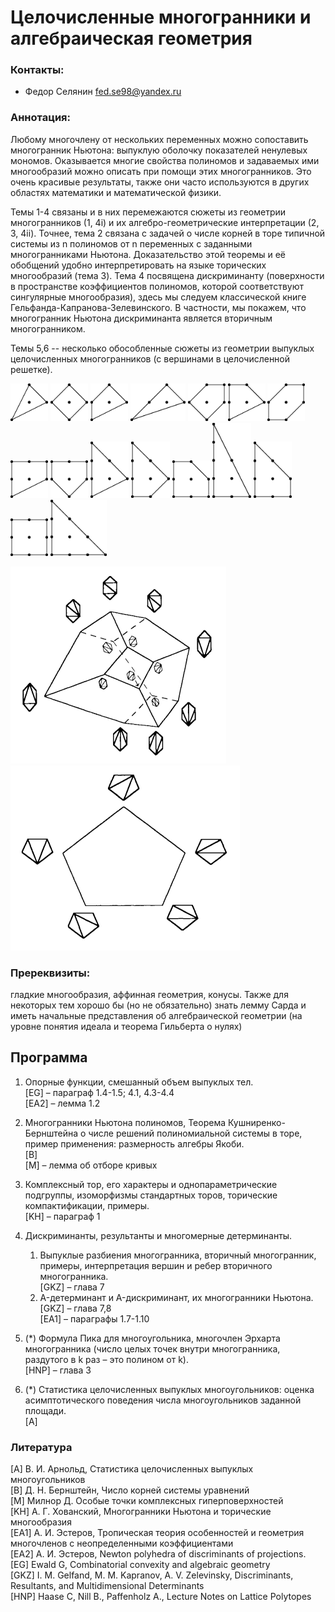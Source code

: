 # Целочисленные многогранники и алгебраическая геометрия

### Контакты:
* Федор Селянин <fed.se98@yandex.ru>

### Аннотация: 
Любому многочлену от нескольких переменных можно сопоставить многогранник Ньютона: выпуклую оболочку показателей ненулевых мономов. Оказывается многие свойства полиномов и задаваемых ими многообразий можно описать при помощи этих многогранников. Это очень красивые результаты, также они часто используются в других областях математики и математической физики.

Темы 1-4 связаны и в них перемежаются сюжеты из геометрии многогранников (1, 4i) и их алгебро-геометрические интерпретации (2, 3, 4ii). Точнее, тема 2 связана с задачей о числе корней в торе типичной системы из n полиномов от n переменных с заданными многогранниками Ньютона. Доказательство этой теоремы и её обобщений удобно интерпретировать на языке торических многообразий (тема 3). Тема 4 посвящена дискриминанту (поверхности в пространстве коэффициентов полиномов, которой соответствуют сингулярные многообразия), здесь мы следуем классической книге Гельфанда-Капранова-Зелевинского. В частности, мы покажем, что многогранник Ньютона дискриминанта является вторичным многогранником.

Темы 5,6 -- несколько обособленные сюжеты из геометрии выпуклых целочисленных многогранников (с вершинами в целочисленной решетке).

<img src="./polygons/00.jpg" height="60"> <img src="./polygons/01.jpg" height="60"> <img src="./polygons/02.jpg" height="60"> <img src="./polygons/03.jpg" height="60"> <img src="./polygons/04.jpg" height="60"> <img src="./polygons/05.jpg" height="60"> <img src="./polygons/06.jpg" height="60"> <img src="./polygons/07.jpg" height="60"> <img src="./polygons/08.jpg" height="60"> <img src="./polygons/09.jpg" height="90"> <img src="./polygons/10.jpg" height="90"> <img src="./polygons/11.jpg" height="60"> <img src="./polygons/12.jpg" height="120"> <img src="./polygons/13.jpg" height="90"> <img src="./polygons/14.jpg" height="60"> <img src="./polygons/15.jpg" height="90"> 

<img src="./polygons/Stasheff1.png"> <img src="./polygons/Stasheff2.png"> 
   
   
 
### Пререквизиты:
гладкие многообразия, аффинная геометрия, конусы. Также для некоторых тем хорошо бы (но не обязательно) знать лемму Сарда и иметь начальные представления об алгебраической геометрии (на уровне понятия идеала и теорема Гильберта о нулях)

## Программа

1. Опорные функции, смешанный объем выпуклых тел.  
[EG] – параграф 1.4-1.5; 4.1, 4.3-4.4  
[EA2] – лемма 1.2  

2. Многогранники Ньютона полиномов, Теорема Кушниренко-Бернштейна о числе решений полиномиальной системы в торе, пример применения: размерность алгебры Якоби.  
[B]  
[M] – лемма об отборе кривых  

3. Комплексный тор, его характеры и однопараметрические подгруппы, изоморфизмы стандартных торов, торические компактификации, примеры.  
[KH] – параграф 1  

4. Дискриминанты, результанты и многомерные детерминанты.
   1. Выпуклые разбиения многогранника, вторичный многогранник, примеры, интерпретация вершин и ребер вторичного многогранника.  
[GKZ] – глава 7
   2. A-детерминант и A-дискриминант, их многогранники Ньютона.  
[GKZ] – глава 7,8  
[EA1] – параграфы 1.7-1.10  

5. (\*) Формула Пика для многоугольника, многочлен Эрхарта многогранника (число целых точек
внутри многогранника, раздутого в k раз – это полином от k).  
[HNP] – глава 3

6. (\*) Статистика целочисленных выпуклых многоугольников: оценка асимптотического поведения
числа многоугольников заданной площади.  
[A]

### Литература
[A] В. И. Арнольд, Статистика целочисленных выпуклых многоугольников  
[B] Д. Н. Бернштейн, Число корней системы уравнений  
[M] Милнор Д. Особые точки комплексных гиперповерхностей  
[KH] А. Г. Хованский, Многогранники Ньютона и торические многообразия  
[EA1] А. И. Эстеров, Тропическая теория особенностей и геометрия многочленов с неопределенными коэффициентами  
[EA2] А. И. Эстеров, Newton polyhedra of discriminants of projections.  
[EG] Ewald G, Combinatorial convexity and algebraic geometry  
[GKZ] I. M. Gelfand, M. M. Kapranov, A. V. Zelevinsky, Discriminants, Resultants, and Multidimensional Determinants  
[HNP] Haase C, Nill B., Paffenholz A., Lecture Notes on Lattice Polytopes
